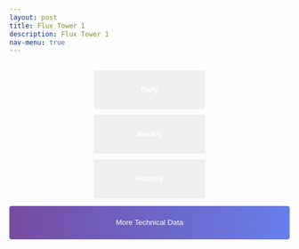 ```yaml
---
layout: post
title: Flux Tower 1
description: Flux Tower 1
nav-menu: true
---
```


<style>
/* Styling for the Toggle Technical Data button */
.collapsible {
    color: white;
    background-image: linear-gradient(to right, #764BA2, #667EEA);
    border: none;
    cursor: pointer;
    padding: 10px 15px;
    border-radius: 4px;
    text-align: center;
    display: block; /* This ensures it takes the full width */
    margin: auto;   /* This will center the button if it's not full width */
    width: 100%;    /* This sets the button to take the full width of its parent container */
    line-height: 40px; 
}


.container {
    visibility: hidden;
    height: 0;
    overflow: hidden;  /* To ensure the content is hidden when the height is set to 0 */
}
    .centered-text {
    text-align: center;
}


/* Styling for the View in full View button */
.full-view-button {
    display: block;
    margin: 20px auto; /* centers the button horizontally */
    background-image: linear-gradient(to right, #121821, #222e40);  /* darker grays */
    color: white;
    border: none;
    cursor: pointer;
    padding: 10px 15px;
    border-radius: 4px;
    text-align: center;
    text-decoration: none; /* Since it will be an anchor tag */
    font-weight: bold; /* Bold text */
}

    /* Styling for the icons */
    .icon {
    color: white;
    border: none;
    cursor: pointer;
    padding: 15px 30px;
    border-radius: 4px;
    text-align: center;
    display: block;
    margin: 10px auto; /* vertical spacing & horizontally centering */
    width: 200px;      /* width of the icons/buttons */
    font-weight: bold;
    line-height: 40px;
}
    .table-container {
    display: none;
    margin-top: 20px;  /* spacing above the table */
}


</style>

  <!-- Long Term Data -->
<div class="grid-container">
    <!-- You should place your plots inside this grid container, they will be the .grid-item elements. -->
    <div class="grid-item">
         <div class="container">
    <div class="html-object">
      <!-- Here's where you add the iframe to embed the Plotly graph -->
      <iframe width="100%" height="400" frameborder="0" scrolling="no" src="longterm_plots/longterm_daily_plotly_fluxtower1.html">
      </iframe>
      <i>*Precipitation (sum, inches); Temperature (average °F); Soil Water Content (soil_water_Avg.1.; averaged volumetric water fraction (m^3/m^3))</i>
    </div>
</div>


<!-- Icons/buttons -->
<button class="icon icon-daily" onclick="showTable('daily')">Daily</button>
<button class="icon icon-weekly" onclick="showTable('weekly')">Weekly</button>
<button class="icon icon-monthly" onclick="showTable('monthly')">Monthly</button>

<!-- Tables (they're iframes in your case) -->
<div id="daily-table" class="table-container">
    <iframe width="100%" height="800" frameborder="0" scrolling="no" src="longterm_plots/datatable_daily_fluxtower1.html"></iframe>
</div>
<div id="weekly-table" class="table-container">
    <iframe width="100%" height="800" frameborder="0" scrolling="no" src="longterm_plots/datatable_weekly_fluxtower1.html"></iframe>
</div>
<div id="monthly-table" class="table-container">
    <iframe width="100%" height="800" frameborder="0" scrolling="no" src="longterm_plots/datatable_monthly_fluxtower1.html"></iframe>
</div>



<!-- More Technical Data -->
<div class="collapsible-container">
    <button class="collapsible">More Technical Data</button>
    <div class="container">
             <h3>This plot shows multiple types of variables coming in from the site. Just click your variable of interest to see the pattern across the entire period of data collection!</h3>
    
        <div class="html-object">
            <iframe width="100%" height="800" frameborder="0" scrolling="no" src="longterm_plots/longterm_plotly_fluxtower1.html"></iframe>
     
            <!-- View in full View Button -->
<a href="https://kesondrakey.github.io/longterm_plots/longterm_plotly_fluxtower1.html" class="full-view-button">View in full View</a>
       
        </div>
    </div>
</div>








<script>
// Collapsible Functionality
var coll = document.getElementsByClassName("collapsible");
for (let i = 0; i < coll.length; i++) {
    coll[i].addEventListener("click", function() {
        this.classList.toggle("active");
        
        // Adjust this part to target the .container inside the .collapsible-container
        var content = this.parentNode.querySelector(".container");

        if (content.style.visibility === "visible" || content.style.visibility === "") {
            content.style.visibility = "hidden";
            content.style.height = "0";  // this will collapse the space taken by the hidden content
        } else {
            content.style.visibility = "visible";
            content.style.height = "auto";  // revert to its original height
        }
    });
}
// for the icons
    function showTable(tableType) {
    // Hide all tables first
    const tables = document.querySelectorAll('.table-container');
    tables.forEach(table => {
        table.style.display = 'none';
    });

    // Show the selected table
    document.getElementById(tableType + '-table').style.display = 'block';
}


</script>
